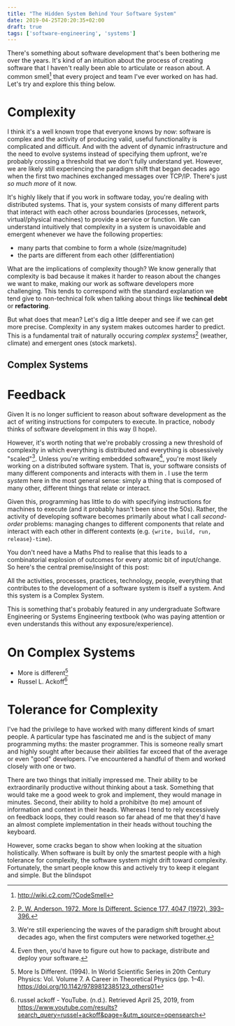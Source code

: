 ```yaml
---
title: "The Hidden System Behind Your Software System"
date: 2019-04-25T20:20:35+02:00
draft: true
tags: ['software-engineering', 'systems']
---
```

There's something about software development that's been bothering me over
the years. It's kind of an intuition about the process of creating software
that I haven't really been able to articulate or reason about. A common
smell[^smell] that every project and team I've ever worked on has had. Let's 
try and explore this thing below.

# Complexity

I think it's a well known trope that everyone knows by now: software is complex
and the activity of producing valid, useful functionality is complicated and
difficult. And with the advent of dynamic infrastructure and the need to evolve
systems instead of specifying them upfront, we're probably crossing a threshold
that we don't fully understand yet. However, we are likely still experiencing
the paradigm shift that began decades ago when the first two machines exchanged
messages over TCP/IP. There's just _so much more_ of it now.

It's highly likely that if you work in software today, you're dealing with
distributed systems. That is, your system consists of many different parts that
interact with each other across boundaries (processes, network, virtual/physical machines) 
to provide a service or function. We can understand intuitively that complexity 
in a system is unavoidable and emergent whenever we have the following
properties: 

- many parts that combine to form a whole (size/magnitude)
- the parts are different from each other (differentiation)

What are the implications of complexity though? We know generally that
complexity is bad because it makes it harder to reason about the changes we
want to make, making our work as software developers more challenging. This
tends to correspond with the standard explanation we tend give to non-technical
folk when talking about things like **techincal debt** or **refactoring**.

But what does that mean? Let's dig a little deeper and see if we can get more
precise. Complexity in any system makes outcomes harder to predict. This is a
fundamental trait of naturally occuring _complex systems_[^complex_systems]
(weather, climate) and emergent ones (stock markets).

## Complex Systems


# Feedback

Given It is no
longer sufficient to reason about software development as the act of writing
instructions for computers to execute. In practice, nobody thinks of software
development in
this way (I hope).


However, it's worth noting that
we're probably crossing a new threshold of complexity in which everything is
distributed and everything is obsessively "scaled"[^scale]. Unless you're
writing embedded software[^embedded], you're most likely working on a
distributed software system. That is, your software consists of many different components and interacts with them in . I use the term _system_ here in the most general
sense: simply a thing that is composed of many other, different things that
relate or interact.

Given this, programming has little to do with specifying instructions
for machines to execute (and it probably hasn't been since the 50s). Rather,
the activity of developing software becomes primarily about what I call
_second-order_ problems: managing changes to different components that relate and
interact with each other in different contexts (e.g. `{write, build, run, release}-time`).

You don't need have a Maths Phd to realise that this leads to a combinatorial
explosion of outcomes for every atomic bit of input/change. So here's the central 
premise/insight of this post:

All the activities, processes, practices, technology, people, everything that
contributes to the development of a software system is itself a system. And
this system is a Complex System.

This is something that's probably featured in any undergraduate Software
Engineering or Systems Engineering textbook (who was paying attention or even
understands this without any exposure/experience).

# On Complex Systems

- More is different[^anderson]
- Russel L. Ackoff[^ackoff]


# Tolerance for Complexity

I've had the privilege to have worked with many different kinds of smart
people. A particular type has fascinated me and is the subject of many
programming myths: the master programmer. This is someone really smart and
highly sought after because their abilities far exceed that of the average or
even "good" developers. I've encountered a handful of them and worked closely
with one or two.

There are two things that initially impressed me. Their ability to be
extraordinarily productive without thinking about a task. Something that
would take me a good week to grok and implement, they would manage in
minutes. Second, their ability to hold a prohibitve (to me) amount of
information and context in their heads. Whereas I tend to rely excessively on
feedback loops, they could reason so far ahead of me that they'd have an
almost complete implementation in their heads without touching the keyboard.

However, some cracks began to show when looking at the situation holistically. When
software is built by only the smartest people with a high tolerance for complexity,
the software system might drift toward complexity. Fortunately, the smart people know this
and actively try to keep it elegant and simple. But the blindspot

[^smell]: http://wiki.c2.com/?CodeSmell
[^complex_systems]: [P. W. Anderson. 1972. More Is Different. Science 177, 4047 (1972), 393–396.](https://www.tkm.kit.edu/downloads/TKM1_2011_more_is_different_PWA.pdf)
[^scale]: We're still experiencing the waves of the paradigm shift brought about decades ago, when the first computers were networked together.
[^embedded]: Even then, you'd have to figure out how to package, distribute and deploy your software.
[^cockburn]: https://twitter.com/TotherAlistair/status/1116795119791824896
[^anderson]: More Is Different. (1994). In World Scientific Series in 20th Century Physics: Vol. Volume 7. A Career in Theoretical Physics (pp. 1–4). https://doi.org/10.1142/9789812385123_others01
[^ackoff]: russel ackoff - YouTube. (n.d.). Retrieved April 25, 2019, from https://www.youtube.com/results?search_query=russel+ackoff&page=&utm_source=opensearch
